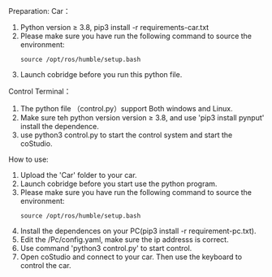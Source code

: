 Preparation:
Car： 
1. Python version ≥ 3.8, pip3 install -r requirements-car.txt
2. Please make sure you have run the following command to source the environment:
   ```
   source /opt/ros/humble/setup.bash
   ```
3. Launch cobridge before you run this python file. 

Control Terminal：
1. The python file （control.py）support Both windows and Linux. 
2. Make sure teh python version version ≥ 3.8, and use 'pip3 install pynput' install the dependence. 
3. use python3 control.py to start the control system and start the coStudio. 

How to use: 
1. Upload the 'Car' folder to your car. 
2. Launch cobridge before you start use the python program. 
3. Please make sure you have run the following command to source the environment:
   ```
   source /opt/ros/humble/setup.bash
   ```
4. Install the dependences on your PC(pip3 install -r requirement-pc.txt). 
5. Edit the /Pc/config.yaml, make sure the ip addresss is correct. 
6. Use command 'python3 control.py' to start control. 
7. Open coStudio and connect to your car. Then use the keyboard to control the car.  
